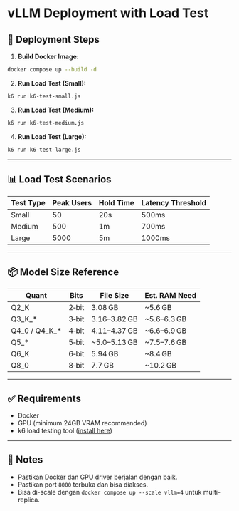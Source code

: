 # vLLM Deployment with Load Test

## 🚀 Deployment Steps

1. **Build Docker Image:**
```bash
docker compose up --build -d
```

2. **Run Load Test (Small):**
```bash
k6 run k6-test-small.js
```

3. **Run Load Test (Medium):**
```bash
k6 run k6-test-medium.js
```

4. **Run Load Test (Large):**
```bash
k6 run k6-test-large.js
```

---

## 📊 Load Test Scenarios

| Test Type | Peak Users | Hold Time | Latency Threshold |
|-----------|------------|-----------|-------------------|
| Small     | 50         | 20s       | 500ms             |
| Medium    | 500        | 1m        | 700ms             |
| Large     | 5000       | 5m        | 1000ms            |

---

## 📦 Model Size Reference

| Quant             | Bits  | File Size     | Est. RAM Need |
|-------------------|-------|---------------|----------------|
| Q2_K              | 2‑bit | 3.08 GB       | ~5.6 GB        |
| Q3_K_*            | 3‑bit | 3.16–3.82 GB  | ~5.6–6.3 GB    |
| Q4_0 / Q4_K_*     | 4‑bit | 4.11–4.37 GB  | ~6.6–6.9 GB    |
| Q5_*              | 5‑bit | ~5.0–5.13 GB  | ~7.5–7.6 GB    |
| Q6_K              | 6‑bit | 5.94 GB       | ~8.4 GB        |
| Q8_0              | 8‑bit | 7.7 GB        | ~10.2 GB       |

---

## ✅ Requirements
- Docker
- GPU (minimum 24GB VRAM recommended)
- k6 load testing tool ([install here](https://k6.io/docs/getting-started/installation/))

---

## 🔧 Notes
- Pastikan Docker dan GPU driver berjalan dengan baik.
- Pastikan port `8000` terbuka dan bisa diakses.
- Bisa di-scale dengan `docker compose up --scale vllm=4` untuk multi-replica.
